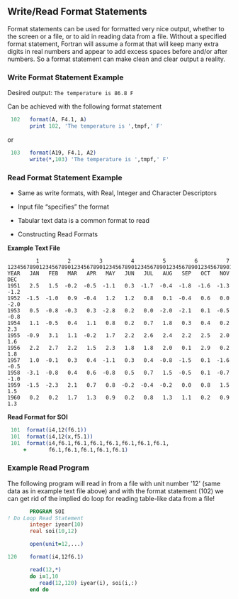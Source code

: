 ## Write/Read Format Statements

Format statements can be used for formatted very nice output, whether to the screen or a file, or to aid in reading data from a file. Without a specified format statement, Fortran will assume a format that will keep many extra digits in real numbers and appear to add excess spaces before and/or after numbers. So a format statement can make clean and clear output a reality.

### Write Format Statement Example
Desired output:
`The temperature is 86.8 F`

Can be achieved with the following format statement

```fortran
 102   format(A, F4.1, A)
       print 102, 'The temperature is ',tmpf,' F'
```

or

```fortran
 103   format(A19, F4.1, A2)
       write(*,103) 'The temperature is ',tmpf,' F'
```


### Read Format Statement Example
* Same as write formats, with Real, Integer and Character Descriptors
* Input file “specifies” the format

* Tabular text data is a common format to read
* Constructing Read Formats

**Example Text File**
```text
         1         2         3         4         5         6         7
1234567890123456789012345678901234567890123456789012345678901234567890123456
YEAR   JAN   FEB   MAR   APR   MAY   JUN   JUL   AUG   SEP   OCT   NOV   DEC    
1951   2.5   1.5  -0.2  -0.5  -1.1   0.3  -1.7  -0.4  -1.8  -1.6  -1.3  -1.2
1952  -1.5  -1.0   0.9  -0.4   1.2   1.2   0.8   0.1  -0.4   0.6   0.0  -2.0
1953   0.5  -0.8  -0.3   0.3  -2.8   0.2   0.0  -2.0  -2.1   0.1  -0.5  -0.8
1954   1.1  -0.5   0.4   1.1   0.8   0.2   0.7   1.8   0.3   0.4   0.2   2.3
1955  -0.9   3.1   1.1  -0.2   1.7   2.2   2.6   2.4   2.2   2.5   2.0   1.6
1956   2.2   2.7   2.2   1.5   2.3   1.8   1.8   2.0   0.1   2.9   0.2   1.8
1957   1.0  -0.1   0.3   0.4  -1.1   0.3   0.4  -0.8  -1.5   0.1  -1.6  -0.5
1958  -3.1  -0.8   0.4   0.6  -0.8   0.5   0.7   1.5  -0.5   0.1  -0.7  -1.0
1959  -1.5  -2.3   2.1   0.7   0.8  -0.2  -0.4  -0.2   0.0   0.8   1.5   1.5
1960   0.2   0.2   1.7   1.3   0.9   0.2   0.8   1.3   1.1   0.2   0.9   1.3
```

**Read Format for SOI**
```fortran
 101  format(i4,12(f6.1))
 101  format(i4,12(x,f5.1))
 101  format(i4,f6.1,f6.1,f6.1,f6.1,f6.1,f6.1,f6.1,
     +       f6.1,f6.1,f6.1,f6.1,f6.1)
```

### Example Read Program
The following program will read in from a file with unit number '12' (same data as in example text file above) and with the format statement (102) we can get rid of the implied do loop for reading table-like data from a file!

```fortran
       PROGRAM SOI
! Do Loop Read Statement
       integer iyear(10)
       real soi(10,12)

       open(unit=12,...)

120    format(i4,12f6.1)

       read(12,*)
       do i=1,10
          read(12,120) iyear(i), soi(i,:)
       end do
```
